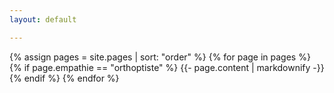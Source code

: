 ```yaml
---
layout: default

---
```


{% assign pages = site.pages | sort: "order" %}
{% for page in pages %}
 {% if page.empathie == "orthoptiste" %}
    {{- page.content | markdownify -}}
  {% endif %}
{% endfor %}